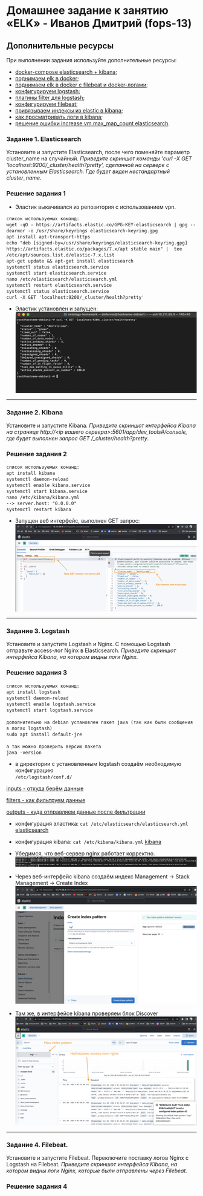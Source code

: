 # Домашнее задание к занятию «ELK» - Иванов Дмитрий (fops-13)

## Дополнительные ресурсы

При выполнении задания используйте дополнительные ресурсы:
- [docker-compose elasticsearch + kibana](11-03/docker-compose.yaml);
- [поднимаем elk в docker](https://www.elastic.co/guide/en/elasticsearch/reference/7.17/docker.html);
- [поднимаем elk в docker с filebeat и docker-логами](https://www.sarulabs.com/post/5/2019-08-12/sending-docker-logs-to-elasticsearch-and-kibana-with-filebeat.html);
- [конфигурируем logstash](https://www.elastic.co/guide/en/logstash/7.17/configuration.html);
- [плагины filter для logstash](https://www.elastic.co/guide/en/logstash/current/filter-plugins.html);
- [конфигурируем filebeat](https://www.elastic.co/guide/en/beats/libbeat/5.3/config-file-format.html);
- [привязываем индексы из elastic в kibana](https://www.elastic.co/guide/en/kibana/7.17/index-patterns.html);
- [как просматривать логи в kibana](https://www.elastic.co/guide/en/kibana/current/discover.html);
- [решение ошибки increase vm.max_map_count elasticsearch](https://stackoverflow.com/questions/42889241/how-to-increase-vm-max-map-count).

### Задание 1. Elasticsearch 

Установите и запустите Elasticsearch, после чего поменяйте параметр cluster_name на случайный. 
*Приведите скриншот команды 'curl -X GET 'localhost:9200/_cluster/health?pretty', сделанной на сервере с установленным Elasticsearch. Где будет виден нестандартный cluster_name*.

### Решение задания 1

- Эластик выкачивался из репозитория с использованием vpn.
```
список используемых команд:
wget -qO - https://artifacts.elastic.co/GPG-KEY-elasticsearch | gpg --dearmor -o /usr/share/keyrings elasticsearch-keyring.gpg
apt install apt-transport-https
echo "deb [signed-by=/usr/share/keyrings/elasticsearch-keyring.gpg] https://artifacts.elastic.co/packages/7.x/apt stable main" |  tee /etc/apt/sources.list.d/elastic-7.x.list
apt-get update && apt-get install elasticsearch
systemctl status elasticsearch.service
systemctl start elasticsearch.service
nano /etc/elasticsearch/elasticsearch.yml 
systemctl restart elasticsearch.service 
systemctl status elasticsearch.service
curl -X GET 'localhost:9200/_cluster/health?pretty'
```
- Эластик установлен и запущен:
![elastic](https://github.com/dmlorren/netology-homework/blob/main/Data_storage/img/elasticsearch.png)

---

### Задание 2. Kibana

Установите и запустите Kibana.
*Приведите скриншот интерфейса Kibana на странице http://<ip вашего сервера>:5601/app/dev_tools#/console, где будет выполнен запрос GET /_cluster/health?pretty*.

### Решение задания 2

```
список используемых команд:
apt install kibana
systemctl daemon-reload
systemctl enable kibana.service
systemctl start kibana.service
nano /etc/kibana/kibana.yml 
--> server.host: "0.0.0.0"
systemctl restart kibana
```
- Запущен веб интерфейс, выполнен GET запрос:
![kibana](https://github.com/dmlorren/netology-homework/blob/main/Data_storage/img/kibana.png)

---

### Задание 3. Logstash

Установите и запустите Logstash и Nginx. С помощью Logstash отправьте access-лог Nginx в Elasticsearch. 
*Приведите скриншот интерфейса Kibana, на котором видны логи Nginx.*

### Решение задания 3

```
список используемых команд:
apt install logstash
systemctl daemon-reload
systemctl enable logstash.service
systemctl start logstash.service

дополнительно на debian установлен пакет java (так как были сообщения в логах logstash)
sudo apt install default-jre

а так можно проверить версию пакета
java -version
```
- в директории с установленным logstash создаём необходимую конфигурацию  
`/etc/logstash/conf.d/`

[inputs - откуда берём данные](config/input.conf)

[filters - как фильтруем данные](config/filter.conf)

[outputs - куда отправляем данные после фильтрации](config/output.conf)

- конфигурация эластика:
`cat /etc/elasticsearch/elasticsearch.yml`
[elasticsearch](config/elasticsearch.yml)

- конфигурация kibana:
`cat /etc/kibana/kibana.yml`
[kibana](config/kibana.yml)

- Убедимся, что веб-сервер nginx работает корректно.
![nginx](https://github.com/dmlorren/netology-homework/blob/main/Data_storage/img/nginx_access_log.png)

- Через веб-интерфейс kibana создаём индекс Management -> Stack Management -> Create Index
![kibana](https://github.com/dmlorren/netology-homework/blob/main/Data_storage/img/create_index_pattern.png)

- Там же, в интерфейсе kibana проверяем блок Discover
![kibana](https://github.com/dmlorren/netology-homework/blob/main/Data_storage/img/accesslog_in_kibana.png)
---

### Задание 4. Filebeat. 

Установите и запустите Filebeat. Переключите поставку логов Nginx с Logstash на Filebeat. 
*Приведите скриншот интерфейса Kibana, на котором видны логи Nginx, которые были отправлены через Filebeat.*


### Решение задания 4
